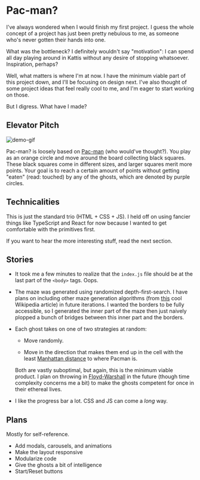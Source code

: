# Pac-man?

I've always wondered when I would finish my first project. I guess the whole concept of a project has just been pretty nebulous to me, as someone who's never gotten their hands into one.

What was the bottleneck? I definitely wouldn't say "motivation": I can spend all day playing around in Kattis without any desire of stopping whatsoever. Inspiration, perhaps?

Well, what matters is where I'm at now. I have the minimum viable part of this project down, and I'll be focusing on design next. I've also thought of some project ideas that feel really cool to me, and I'm eager to start working on those.

But I digress. What have I made?

## Elevator Pitch

![demo-gif](https://media.giphy.com/media/3VGEAKcFTATCci0H5x/giphy.gif)

Pac-man? is loosely based on [Pac-man](https://en.wikipedia.org/wiki/Pac-Man) (who would've thought?). You play as an orange circle and move around the board collecting black squares. These black squares come in different sizes, and larger squares merit more points. Your goal is to reach a certain amount of points without getting "eaten" (read: touched) by any of the ghosts, which are denoted by purple circles.

## Technicalities

This is just the standard trio (HTML + CSS + JS). I held off on using fancier things like TypeScript and React for now because I wanted to get comfortable with the primitives first.

If you want to hear the more interesting stuff, read the next section.

## Stories

- It took me a few minutes to realize that the `index.js` file should be at the last part of the `<body>` tags. Oops.

- The maze was generated using randomized depth-first-search. I have plans on including other maze generation algorithms (from [this](https://en.wikipedia.org/wiki/Maze_generation_algorithm) cool Wikipedia article) in future iterations. I wanted the borders to be fully accessible, so I generated the inner part of the maze then just naively plopped a bunch of bridges between this inner part and the borders.

- Each ghost takes on one of two strategies at random:

  - Move randomly.

  - Move in the direction that makes them end up in the cell with the least [Manhattan distance](https://en.wikipedia.org/wiki/Taxicab_geometry) to where Pacman is.

  Both are vastly suboptimal, but again, this is the minimum viable product. I plan on throwing in [Floyd-Warshall](https://en.wikipedia.org/wiki/Floyd%E2%80%93Warshall_algorithm) in the future (though time complexity concerns me a bit) to make the ghosts competent for once in their ethereal lives.

- I like the progress bar a lot. CSS and JS can come a *long* way.

## Plans

Mostly for self-reference.

- Add modals, carousels, and animations
- Make the layout responsive
- Modularize code
- Give the ghosts a bit of intelligence
- Start/Reset buttons
